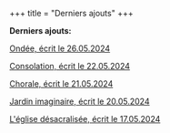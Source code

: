 +++
title = "Derniers ajouts"
+++

**Derniers ajouts:**

[Ondée, écrit le 26.05.2024](./seasons/20_vingtieme_saison/ondee/)

[Consolation, écrit le 22.05.2024](./seasons/20_vingtieme_saison/consolation/)

[Chorale, écrit le 21.05.2024](./seasons/20_vingtieme_saison/chorale/)

[Jardin imaginaire, écrit le 20.05.2024](./seasons/20_vingtieme_saison/jardin_imaginaire/)

[L'église désacralisée, écrit le 17.05.2024](./seasons/20_vingtieme_saison/l_eglise_desacralisee/)


